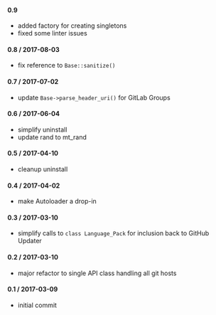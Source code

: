 #### 0.9
* added factory for creating singletons
* fixed some linter issues

#### 0.8 / 2017-08-03
* fix reference to `Base::sanitize()`

#### 0.7 / 2017-07-02
* update `Base->parse_header_uri()` for GitLab Groups

#### 0.6 / 2017-06-04
* simplify uninstall
* update rand to mt_rand

#### 0.5 / 2017-04-10
* cleanup uninstall

#### 0.4 / 2017-04-02
* make Autoloader a drop-in

#### 0.3 / 2017-03-10
* simplify calls to `class Language_Pack` for inclusion back to GitHub Updater

#### 0.2 / 2017-03-10
* major refactor to single API class handling all git hosts

#### 0.1 / 2017-03-09
* initial commit

